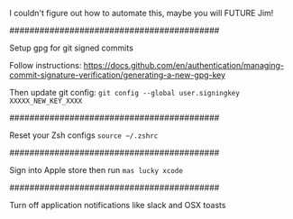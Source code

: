 I couldn't figure out how to automate this, maybe you will FUTURE Jim!

##########################################

Setup gpg for git signed commits

Follow instructions:
https://docs.github.com/en/authentication/managing-commit-signature-verification/generating-a-new-gpg-key

Then update git config:
`git config --global user.signingkey XXXXX_NEW_KEY_XXXX`

##########################################

Reset your Zsh configs
`source ~/.zshrc`

##########################################

Sign into Apple store then run
`mas lucky xcode`

##########################################

Turn off application notifications like slack and OSX toasts
